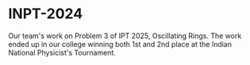 # INPT-2024
Our team's work on Problem 3 of IPT 2025, Oscillating Rings. The work ended up in our college winning both 1st and 2nd place at the Indian National Physicist's Tournament.
